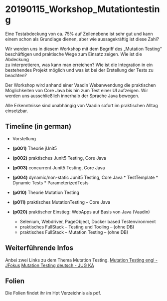 

# 20190115_Workshop_Mutationtesting
Eine Testabdeckung von ca. 75% auf Zeilenebene ist sehr gut 
und kann einem schon als Grundlage dienen, aber wie aussagekräftig ist diese Zahl?

Wir werden uns in diesem Workshop mit dem Begriff 
des „Mutation Testing“ beschäftigen und praktische 
Wege zum Einsatz zeigen. Wie ist die Abdeckung  
zu interpretieren, was kann man erreichen? 
Wie ist die Integration in ein bestehendes Projekt 
möglich und was ist bei der Erstellung der Tests zu beachten?

Der Workshop wird anhand einer Vaadin Webanwendung die 
praktischen Möglichkeiten von Core Java bis hin zum 
Test einer UI aufzeigen. Wir werden uns ausschließlich 
innerhalb der Sprache Java bewegen.

Alle Erkenntnisse sind unabhängig von Vaadin 
sofort im praktischen Alltag einsetzbar.


## Timeline (in german)
* Vorstellung 
* **(p001)** Theorie jUnit5 
* **(p002)** praktisches Junit5 Testing, Core Java 
* **(p003)** concurrent Junit5 Testing, Core Java 
* **(p004)** dynamic/non-static Junit5 Testing, Core Java 
        * TestTemplate
        * Dynamic Tests
        * ParameterizedTests

* **(p010)** Theorie Mutation Testing 
* **(p011)** praktisches MutationTesting – Core Java 

* **(p020)** praktischer Einstieg: WebApps auf Basis von Java (Vaadin) 
    * Selenium, Webdriver, PageObject, Docker based Testenvironment 
    * praktisches FullStack – Testing und Tooling – (ohne DB) 
    * praktisches FullStack – Mutation Testing – (ohne DB) 

##  Weiterführende Infos
Anbei zwei Links zu dem Thema Mutation Testing.
[Mutation Testing engl - JFokus](https://youtu.be/9yG1c9Crnbk) 
[Mutation Testing deutsch - JUG KA](https://youtu.be/aL17m78f4ys) 

## Folien
Die Folien findet ihr im Hpt Verzeichnis als pdf.